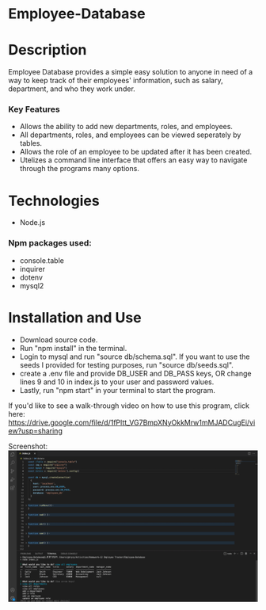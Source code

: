 # Employee-Database

# Description
Employee Database provides a simple easy solution to anyone in need of a way to keep track of their employees' information, 
such as salary, department, and who they work under.

### Key Features
* Allows the ability to add new departments, roles, and employees. 
* All departments, roles, and employees can be viewed seperately by tables. 
* Allows the role of an employee to be updated after it has been created.
* Utelizes a command line interface that offers an easy way to navigate through the programs many options.

# Technologies
* Node.js

### Npm packages used:
* console.table
* inquirer
* dotenv
* mysql2

# Installation and Use
* Download source code.
* Run "npm install" in the terminal.
* Login to mysql and run "source db/schema.sql". If you want to use the seeds I provided for testing purposes, run "source db/seeds.sql".
* create a .env file and provide DB_USER and DB_PASS keys, OR change lines 9 and 10 in index.js to your user and password values.
* Lastly, run "npm start" in your terminal to start the program.

If you'd like to see a walk-through video on how to use this program, click here: https://drive.google.com/file/d/1fPltt_VG7BmpXNyOkkMrw1mMJADCugEi/view?usp=sharing

Screenshot:  
<img src="./assets/images/Screenshot.png">
